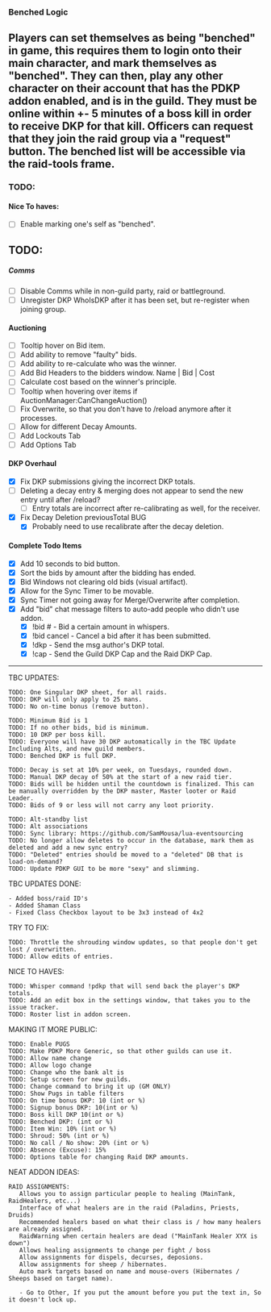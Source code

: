 ### Benched Logic
Players can set themselves as being "benched" in game, this requires them to login onto their main character, and mark themselves as "benched".
They can then, play any other character on their account that has the PDKP addon enabled, and is in the guild. They must be online within +- 5 minutes of a boss kill in order to receive DKP for that kill.
Officers can request that they join the raid group via a "request" button. The benched list will be accessible via the raid-tools frame.
---
### TODO:

#### Nice To haves:
- [ ] Enable marking one's self as "benched".

## TODO:

##### Comms
- [ ] Disable Comms while in non-guild party, raid or battleground.
- [ ] Unregister DKP WhoIsDKP after it has been set, but re-register when joining group.

#### Auctioning
- [ ] Tooltip hover on Bid item.
- [ ] Add ability to remove "faulty" bids.
- [ ] Add ability to re-calculate who was the winner.
- [ ] Add Bid Headers to the bidders window. Name | Bid | Cost
- [ ] Calculate cost based on the winner's principle.
- [ ] Tooltip when hovering over items if AuctionManager:CanChangeAuction()
- [ ] Fix Overwrite, so that you don't have to /reload anymore after it processes.
- [ ] Allow for different Decay Amounts.
- [ ] Add Lockouts Tab
- [ ] Add Options Tab

#### DKP Overhaul
- [x] Fix DKP submissions giving the incorrect DKP totals.
- [ ] Deleting a decay entry & merging does not appear to send the new entry until after /reload?
  - [ ] Entry totals are incorrect after re-calibrating as well, for the receiver.
- [x] Fix Decay Deletion previousTotal BUG
  - [x] Probably need to use recalibrate after the decay deletion.

#### Complete Todo Items
- [x] Add 10 seconds to bid button.
- [x] Sort the bids by amount after the bidding has ended.
- [x] Bid Windows not clearing old bids (visual artifact).
- [x] Allow for the Sync Timer to be movable.
- [x] Sync Timer not going away for Merge/Overwrite after completion.
- [x] Add "bid" chat message filters to auto-add people who didn't use addon.
  - [x] !bid # - Bid a certain amount in whispers.
  - [x] !bid cancel - Cancel a bid after it has been submitted.
  - [x] !dkp - Send the msg author's DKP total.
  - [x] !cap - Send the Guild DKP Cap and the Raid DKP Cap.
---



TBC UPDATES:
    
    TODO: One Singular DKP sheet, for all raids.
    TODO: DKP will only apply to 25 mans.
    TODO: No on-time bonus (remove button).
    
    TODO: Minimum Bid is 1
    TODO: If no other bids, bid is minimum.
    TODO: 10 DKP per boss kill.
    TODO: Everyone will have 30 DKP automatically in the TBC Update Including Alts, and new guild members.
    TODO: Benched DKP is full DKP.

    TODO: Decay is set at 10% per week, on Tuesdays, rounded down.
    TODO: Manual DKP decay of 50% at the start of a new raid tier.
    TODO: Bids will be hidden until the countdown is finalized. This can be manually overridden by the DKP master, Master looter or Raid Leader.
    TODO: Bids of 9 or less will not carry any loot priority.

    TODO: Alt-standby list
    TODO: Alt associations
    TODO: Sync library: https://github.com/SamMousa/lua-eventsourcing
    TODO: No longer allow deletes to occur in the database, mark them as deleted and add a new sync entry?
    TODO: "Deleted" entries should be moved to a "deleted" DB that is load-on-demand?
    TODO: Update PDKP GUI to be more "sexy" and slimming.


TBC UPDATES DONE:
    
    - Added boss/raid ID's
    - Added Shaman Class
    - Fixed Class Checkbox layout to be 3x3 instead of 4x2


TRY TO FIX:
    
    TODO: Throttle the shrouding window updates, so that people don't get lost / overwritten.
    TODO: Allow edits of entries.

NICE TO HAVES:
    
    TODO: Whisper command !pdkp that will send back the player's DKP totals.
    TODO: Add an edit box in the settings window, that takes you to the issue tracker.
    TODO: Roster list in addon screen.

MAKING IT MORE PUBLIC:
    
    TODO: Enable PUGS
    TODO: Make PDKP More Generic, so that other guilds can use it.
    TODO: Allow name change
    TODO: Allow logo change
    TODO: Change who the bank alt is
    TODO: Setup screen for new guilds.
    TODO: Change command to bring it up (GM ONLY)
    TODO: Show Pugs in table filters
    TODO: On time bonus DKP: 10 (int or %)
    TODO: Signup bonus DKP: 10(int or %)
    TODO: Boss kill DKP 10(int or %)
    TODO: Benched DKP: (int or %)
    TODO: Item Win: 10% (int or %)
    TODO: Shroud: 50% (int or %)
    TODO: No call / No show: 20% (int or %)
    TODO: Absence (Excuse): 15%
    TODO: Options table for changing Raid DKP amounts.

NEAT ADDON IDEAS:
    
    RAID ASSIGNMENTS:
       Allows you to assign particular people to healing (MainTank, RaidHealers, etc...)
       Interface of what healers are in the raid (Paladins, Priests, Druids)
       Recommended healers based on what their class is / how many healers are already assigned.
       RaidWarning when certain healers are dead ("MainTank Healer XYX is down")
       Allows healing assignments to change per fight / boss
       Allow assignments for dispels, decurses, deposions.
       Allow assignments for sheep / hibernates.
       Auto mark targets based on name and mouse-overs (Hibernates / Sheeps based on target name).

       - Go to Other, If you put the amount before you put the text in, So it doesn't lock up.
